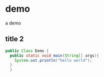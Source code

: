 # demo
a demo

## title 2


```java
public Class Demo {
  public static void main(String[] args){
    System.out.println("hello world");
  }
  }
```
 
